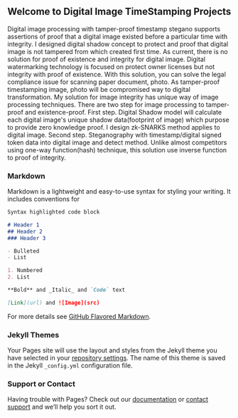 ## Welcome to Digital Image TimeStamping Projects

Digital image processing with tamper-proof timestamp stegano supports assertions of proof that a digital image existed before a particular time with integrity. I designed digital shadow concept to protect and proof that digital image is not tampered from which created first time.
As current, there is no solution for proof of existence and integrity for digital image. Digital watermarking technology is focused on protect owner licenses but not integrity with proof of existence.
With this solution, you can solve the legal compliance issue for scanning paper document, photo. As tamper-proof timestamping image, photo will be compromised way to digital transformation.
My solution for image integrity has unique way of image processing techniques.
There are two step for image processing to tamper-proof and existence-proof.
First step. Digital Shadow model will calculate each digital image's unique shadow data(footprint of image) which purpose to provide zero knowledge proof. I design zk-SNARKS method applies to digital image.
Second step. Steganography with timestamp/digital signed token data into digital image and detect method. Unlike almost competitors using one-way function(hash) technique, this solution use inverse function to proof of integrity.

### Markdown

Markdown is a lightweight and easy-to-use syntax for styling your writing. It includes conventions for

```markdown
Syntax highlighted code block

# Header 1
## Header 2
### Header 3

- Bulleted
- List

1. Numbered
2. List

**Bold** and _Italic_ and `Code` text

[Link](url) and ![Image](src)
```

For more details see [GitHub Flavored Markdown](https://guides.github.com/features/mastering-markdown/).

### Jekyll Themes

Your Pages site will use the layout and styles from the Jekyll theme you have selected in your [repository settings](https://github.com/stegotiff/docs/settings). The name of this theme is saved in the Jekyll `_config.yml` configuration file.

### Support or Contact

Having trouble with Pages? Check out our [documentation](https://help.github.com/categories/github-pages-basics/) or [contact support](https://github.com/contact) and we’ll help you sort it out.
